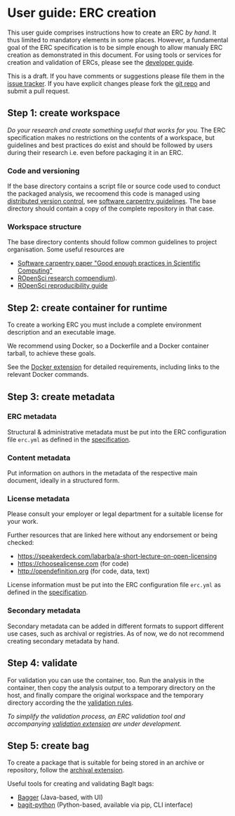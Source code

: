# User guide: ERC creation

This user guide comprises instructions how to create an ERC _by hand_.
It thus limited to mandatory elements in some places.
However, a fundamental goal of the ERC specification is to be simple enough to allow manualy ERC creation as demonstrated in this document.
For using tools or services for creation and validation of ERCs, please see the [developer guide](../dev-guide/index.md).

<div class="alert note" markdown="block">
This is a draft. If you have comments or suggestions please file them in the <a href="https://github.com/o2r-project/erc-spec/issues">issue tracker</a>. If you have explicit changes please fork the <a href="https://github.com/o2r-project/erc-spec">git repo</a> and submit a pull request.
</div>

## Step 1: create workspace

_Do your research and create something useful that works for you._
The ERC specification makes no restrictions on the contents of a workspace, but guidelines and best practices do exist and should be followed by users during their research i.e. even before packaging it in an ERC.

### Code and versioning

If the base directory contains a script file or source code used to conduct the packaged analysis, we recoomend this code is managed using [distributed version control](https://en.wikipedia.org/wiki/Distributed_version_control), see [software carpentry guidelines](https://github.com/swcarpentry/good-enough-practices-in-scientific-computing/blob/gh-pages/index.md#keeping-track-of-changes).
The base directory should contain a copy of the complete repository in that case.

### Workspace structure

The base directory contents should follow common guidelines to project organisation.
Some useful resources are

- [Software carpentry paper "Good enough practices in Scientific Computing"](https://github.com/swcarpentry/good-enough-practices-in-scientific-computing/blob/gh-pages/index.md#project-organization)
- [ROpenSci research compendium](https://github.com/ropensci/rrrpkg)).
- [ROpenSci reproducibility guide](https://ropensci.github.io/reproducibility-guide/sections/introduction)

## Step 2: create container for runtime

To create a working ERC you must include a complete environment description and an executable image.

We recommend using Docker, so a Dockerfile and a Docker container tarball, to achieve these goals.

See the [Docker extension](../spec/docker.md) for detailed requirements, including links to the relevant Docker commands.

## Step 3: create metadata

### ERC metadata

Structural & administrative metadata must be put into the ERC configuration file `erc.yml` as defined in the [specification](../spec/index.md#erc-configuration-file).

### Content metadata

Put information on authors in the metadata of the respective main document, ideally in a structured form.

<!-- `erc_metadata.json` == `web-api/<compendium>.metadata.o2r`, or `bagit.txt`? -->

### License metadata

Please consult your employer or legal department for a suitable license for your work.

Further resources that are linked here without any endorsement or being checked:

- https://speakerdeck.com/labarba/a-short-lecture-on-open-licensing
- https://choosealicense.com (for code)
- http://opendefinition.org (for code, data, text)

License information must be put into the ERC configuration file `erc.yml` as defined in the [specification](../spec/index.md#erc-configuration-file).

### Secondary metadata

Secondary metadata can be added in different formats to support different use cases, such as archival or registries.
As of now, we do not recommend creating secondary metadata by hand.

## Step 4: validate

For validation you can use the container, too.
Run the analysis in the container, then copy the analysis output to a temporary directory on the host, and finally compare the original workspace and the temporary directory according the the [validation rules](index.md#validation).

_To simplify the validation process, an ERC validation tool and accompanying [validation extension](../spec/valid.md) are under development._

## Step 5: create bag

To create a package that is suitable for being stored in an archive or repository, follow the [archival extension](../spec/archival.md).

Useful tools for creating and validating BagIt bags:

- [Bagger](https://github.com/LibraryOfCongress/bagger) (Java-based, with UI)
- [bagit-python](https://libraryofcongress.github.io/bagit-python/) (Python-based, available via pip, CLI interface)
